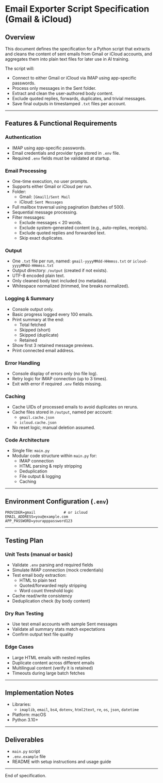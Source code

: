 # Email Exporter Script Specification (Gmail & iCloud)

## Overview
This document defines the specification for a Python script that extracts and cleans the content of sent emails from Gmail or iCloud accounts, and aggregates them into plain text files for later use in AI training.

The script will:
- Connect to either Gmail or iCloud via IMAP using app-specific passwords.
- Process only messages in the Sent folder.
- Extract and clean the user-authored body content.
- Exclude quoted replies, forwards, duplicates, and trivial messages.
- Save final outputs in timestamped `.txt` files per account.

---

## Features & Functional Requirements

### Authentication
- IMAP using app-specific passwords.
- Email credentials and provider type stored in `.env` file.
- Required `.env` fields must be validated at startup.

### Email Processing
- One-time execution, no user prompts.
- Supports either Gmail or iCloud per run.
- Folder:
  - Gmail: `[Gmail]/Sent Mail`
  - iCloud: `Sent Messages`
- Full mailbox traversal using pagination (batches of 500).
- Sequential message processing.
- Filter messages:
  - Exclude messages < 20 words.
  - Exclude system-generated content (e.g., auto-replies, receipts).
  - Exclude quoted replies and forwarded text.
  - Skip exact duplicates.

### Output
- One `.txt` file per run, named: `gmail-yyyyMMdd-HHmmss.txt` or `icloud-yyyyMMdd-HHmmss.txt`
- Output directory: `/output` (created if not exists).
- UTF-8 encoded plain text.
- Only cleaned body text included (no metadata).
- Whitespace normalized (trimmed, line breaks normalized).

### Logging & Summary
- Console output only.
- Basic progress logged every 100 emails.
- Print summary at the end:
  - Total fetched
  - Skipped (short)
  - Skipped (duplicate)
  - Retained
- Show first 3 retained message previews.
- Print connected email address.

### Error Handling
- Console display of errors only (no file log).
- Retry logic for IMAP connection (up to 3 times).
- Exit with error if required `.env` fields missing.

### Caching
- Cache UIDs of processed emails to avoid duplicates on reruns.
- Cache files stored in `/output`, named per account:
  - `gmail.cache.json`
  - `icloud.cache.json`
- No reset logic; manual deletion assumed.

### Code Architecture
- Single file: `main.py`
- Modular code structure within `main.py` for:
  - IMAP connection
  - HTML parsing & reply stripping
  - Deduplication
  - File output & logging
  - Caching

---

## Environment Configuration (`.env`)
```dotenv
PROVIDER=gmail             # or icloud
EMAIL_ADDRESS=you@example.com
APP_PASSWORD=yourapppassword123
```

---

## Testing Plan

### Unit Tests (manual or basic)
- Validate `.env` parsing and required fields
- Simulate IMAP connection (mock credentials)
- Test email body extraction:
  - HTML to plain text
  - Quoted/forwarded reply stripping
  - Word count threshold logic
- Cache read/write consistency
- Deduplication check (by body content)

### Dry Run Testing
- Use test email accounts with sample Sent messages
- Validate all summary stats match expectations
- Confirm output text file quality

### Edge Cases
- Large HTML emails with nested replies
- Duplicate content across different emails
- Multilingual content (verify it is retained)
- Timeouts during large batch fetches

---

## Implementation Notes
- Libraries:
  - `imaplib`, `email`, `bs4`, `dotenv`, `html2text`, `re`, `os`, `json`, `datetime`
- Platform: macOS
- Python 3.10+

---

## Deliverables
- `main.py` script
- `.env.example` file
- README with setup instructions and usage guide

---

End of specification.


